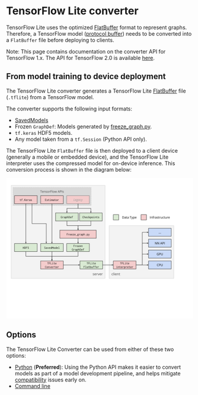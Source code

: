 # TensorFlow Lite converter

TensorFlow Lite uses the optimized
[FlatBuffer](https://google.github.io/flatbuffers/) format to represent graphs.
Therefore, a TensorFlow model
([protocol buffer](https://developers.google.com/protocol-buffers/)) needs to be
converted into a `FlatBuffer` file before deploying to clients.

Note: This page contains documentation on the converter API for TensorFlow 1.x.
The API for TensorFlow 2.0 is available
[here](https://www.tensorflow.org/lite/r2/convert/).

## From model training to device deployment

The TensorFlow Lite converter generates a TensorFlow Lite
[FlatBuffer](https://google.github.io/flatbuffers/) file (`.tflite`) from a
TensorFlow model.

The converter supports the following input formats:

*   [SavedModels](https://www.tensorflow.org/guide/saved_model#using_savedmodel_with_estimators)
*   Frozen `GraphDef`: Models generated by
    [freeze_graph.py](https://github.com/tensorflow/tensorflow/blob/master/tensorflow/python/tools/freeze_graph.py).
*   `tf.keras` HDF5 models.
*   Any model taken from a `tf.Session` (Python API only).

The TensorFlow Lite `FlatBuffer` file is then deployed to a client device
(generally a mobile or embedded device), and the TensorFlow Lite interpreter
uses the compressed model for on-device inference. This conversion process is
shown in the diagram below:

![TFLite converter workflow](../images/convert/workflow.svg)

## Options

The TensorFlow Lite Converter can be used from either of these two options:

*   [Python](python_api.md) (**Preferred**): Using the Python API makes it
    easier to convert models as part of a model development pipeline, and helps
    mitigate [compatibility](../tf_ops_compatibility.md) issues early on.
*   [Command line](cmdline_examples.md)
